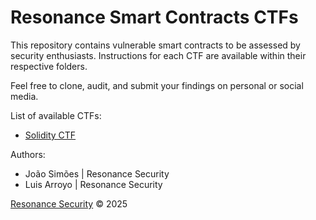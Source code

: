 # Resonance Smart Contracts CTFs

This repository contains vulnerable smart contracts to be assessed by security enthusiasts. Instructions for each CTF are available within their respective folders.

Feel free to clone, audit, and submit your findings on personal or social media.

List of available CTFs:
- [Solidity CTF](Solidity/)

Authors:
- João Simões | Resonance Security
- Luis Arroyo | Resonance Security

[Resonance Security](https://www.resonance.security/) © 2025